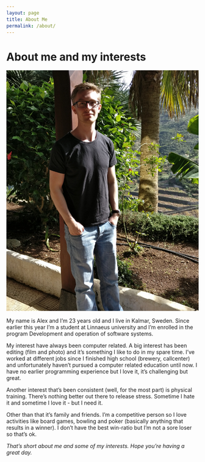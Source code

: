 ```yaml
---
layout: page
title: About Me 
permalink: /about/
---
```

# About me and my interests

![Picture of me](/img/alex-teneriffa.jpg)

My name is Alex and I’m 23 years old and I live in Kalmar, Sweden. Since earlier this year I’m a student at Linnaeus university and I’m enrolled in the program Development and operation of software systems.

My interest have always been computer related. A big interest has been editing (film and photo) and it’s something I like to do in my spare time. I’ve worked at different jobs since I finished high school (brewery, callcenter) and unfortunately haven’t pursued a computer related education until now. I have no earlier programming experience but I love it, it’s challenging but great.

Another interest that’s been consistent (well, for the most part) is physical training. There’s nothing better out there to release stress. Sometime I hate it and sometime I love it - but I need it.

Other than that it’s family and friends. I’m a competitive person so I love activities like board games, bowling and poker (basically anything that results in a winner). I don’t have the best win-ratio but I’m not a sore loser so that’s ok. 

*That’s short about me and some of my interests.*
*Hope you’re having a great day.*
